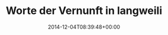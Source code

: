 ---
retweeted: false
source: <a href="http://mvilla.it/fenix" rel="nofollow">Fenix for Android</a>
entities:
  hashtags: []
  symbols: []
  user_mentions:
  - name: Michael Hein
    screen_name: LiebeUndDetail
    indices:
    - '57'
    - '72'
    id_str: '3329638714'
    id: '3329638714'
  urls:
  - url: http://t.co/McqgSzfcn7
    expanded_url: http://www.schoen-und-fein.de/goldene-worte-und-gebrannte-mandeln/
    display_url: schoen-und-fein.de/goldene-worte-…
    indices:
    - '111'
    - '133'
display_text_range:
- '0'
- '133'
favorite_count: '0'
id_str: '540425222072324096'
truncated: false
retweet_count: '0'
id: '540425222072324096'
possibly_sensitive: false
created_at: Thu Dec 04 08:39:48 +0000 2014
favorited: false
full_text: 'Worte der Vernunft in langweiligen Low Carb Zeiten - Die [@LiebeundDetail](https://twitter.com/LiebeundDetail)
  zeigt wie ihr gebrannte Mandeln baut:'
lang: de
quote_url: http://www.schoen-und-fein.de/goldene-worte-und-gebrannte-mandeln/
tags:
- pesos:twitter
date: '2014-12-04T08:39:48+00:00'
src: https://twitter.com/bascht/status/540425222072324096
original_url: https://twitter.com/bascht/status/540425222072324096
type: twitter_tweet
text: 'Worte der Vernunft in langweiligen Low Carb Zeiten - Die [@LiebeundDetail](https://twitter.com/LiebeundDetail)
  zeigt wie ihr gebrannte Mandeln baut:'
title: Worte der Vernunft in langweili

---